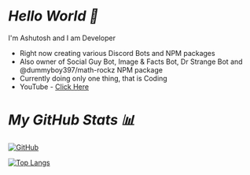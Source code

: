 # _Hello World 👋_

I'm Ashutosh and I am Developer

- Right now creating various Discord Bots and NPM packages
- Also owner of Social Guy Bot, Image & Facts Bot, Dr Strange Bot and @dummyboy397/math-rockz NPM package
- Currently doing only one thing, that is Coding
- YouTube - [Click Here](https://youtube.com/c/AshusCoding)

# _My GitHub Stats 📊_

[![GitHub](https://github-readme-stats.vercel.app/api?username=ItzAshu397&theme=tokyonight)](https://github.com/ItzAshu397)

[![Top Langs](https://github-readme-stats.vercel.app/api/top-langs/?username=ItzAshu397&theme=tokyonight&layout=compact)](https://github.com/ItzAshu397)
